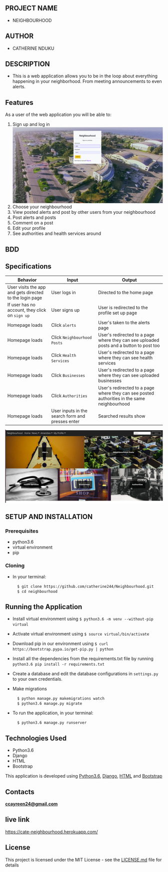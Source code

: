 ## PROJECT NAME 
- NEIGHBOURHOOD

## AUTHOR 
- CATHERINE NDUKU 


## DESCRIPTION 
- This is a web application allows you to be in the loop about everything happening in your neighborhood. From  meeting announcements to even alerts.


## Features


As a user of the web application you will be able to:

1. Sign up and log in
![alt text](fr.png)
2. Choose your neighbourhood
3. View  posted alerts and post by other users from your neighbourhood
4. Post alerts and posts
5. Comment on a post
6. Edit your profile
7. See authorities and health services around

## BDD 

## Specifications
| Behavior            | Input                         | Output                        | 
| ------------------- | ----------------------------- | ----------------------------- |
| User visits the app and gets directed to the login page  | User logs in | Directed to the home page | 
If user has no account, they click on `sign up` | User signs up | User is redirected to the profile set up page |
|  Homepage loads | Click `alerts` | User's taken to the alerts page| 
| Homepage loads | Click `Neighbourhood Posts` | User's redirected to a page where they can see uploaded posts and a button to post too | 
| Homepage loads | Click `Health Services` | User's redirected to a page where they can see health services | 
| Homepage loads | Click `Businesses` | User's redirected to a page where they can see uploaded businesses |
| Homepage loads | Click `Authorities` | User's redirected to a page where they can see posted authorities in the same neighbourhood |
| Homepage loads | User inputs in the search form and presses enter | Searched results show |

![alt text](LN.png)






## SETUP AND INSTALLATION 
### Prerequisites
* python3.6
* virtual environment
* pip

### Cloning
* In your terminal:
        
        $ git clone https://github.com/catherine244/Neighbourhood.git
        $ cd neighbourhood

## Running the Application
* Install virtual environment using `$ python3.6 -m venv --without-pip virtual`
* Activate virtual environment using `$ source virtual/bin/activate`
* Download pip in our environment using `$ curl https://bootstrap.pypa.io/get-pip.py | python`
* Install all the dependencies from the requirements.txt file by running `python3.6 pip install -r requirements.txt`
* Create a database and edit the database configurations in `settings.py` to your own credentials.
* Make migrations

        $ python manage.py makemigrations watch
        $ python3.6 manage.py migrate 

* To run the application, in your terminal:

        $ python3.6 manage.py runserver


## Technologies Used
* Python3.6
* Django
* HTML
* Bootstrap

This application is developed using [Python3.6](https://www.python.org/doc/), [Django](https://www.djangoproject.com/), [HTML](https://getbootstrap.com/) and [Bootstrap](https://getbootstrap.com/)



## Contacts
**ccayreen24@gmail.com**


## live link 

https://cate-neighbourhood.herokuapp.com/

## License
This project is licensed under the MIT License - see the [LICENSE.md](LICENSE.md) file for details





